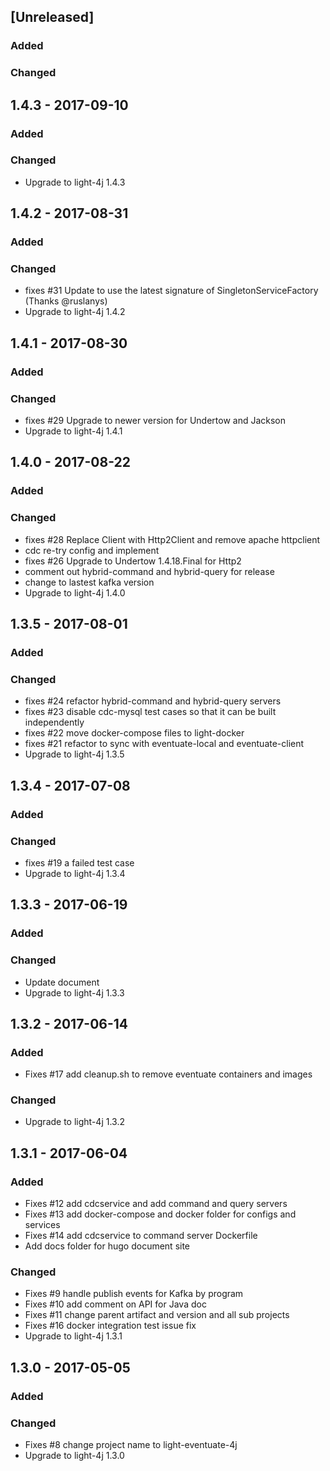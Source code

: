 ## [Unreleased]
### Added

### Changed

## 1.4.3 - 2017-09-10
### Added

### Changed
- Upgrade to light-4j 1.4.3

## 1.4.2 - 2017-08-31
### Added

### Changed
- fixes #31 Update to use the latest signature of SingletonServiceFactory (Thanks @ruslanys)
- Upgrade to light-4j 1.4.2

## 1.4.1 - 2017-08-30
### Added

### Changed
- fixes #29 Upgrade to newer version for Undertow and Jackson
- Upgrade to light-4j 1.4.1

## 1.4.0 - 2017-08-22
### Added

### Changed
- fixes #28 Replace Client with Http2Client and remove apache httpclient
- cdc re-try config and implement
- fixes #26 Upgrade to Undertow 1.4.18.Final for Http2
- comment out hybrid-command and hybrid-query for release
- change to lastest kafka version
- Upgrade to light-4j 1.4.0

## 1.3.5 - 2017-08-01
### Added

### Changed
- fixes #24 refactor hybrid-command and hybrid-query servers
- fixes #23 disable cdc-mysql test cases so that it can be built independently
- fixes #22 move docker-compose files to light-docker
- fixes #21 refactor to sync with eventuate-local and eventuate-client
- Upgrade to light-4j 1.3.5

## 1.3.4 - 2017-07-08
### Added

### Changed
- fixes #19 a failed test case
- Upgrade to light-4j 1.3.4

## 1.3.3 - 2017-06-19
### Added

### Changed
- Update document
- Upgrade to light-4j 1.3.3

## 1.3.2 - 2017-06-14
### Added
- Fixes #17 add cleanup.sh to remove eventuate containers and images

### Changed
- Upgrade to light-4j 1.3.2


## 1.3.1 - 2017-06-04
### Added
- Fixes #12 add cdcservice and add command and query servers
- Fixes #13 add docker-compose and docker folder for configs and services
- Fixes #14 add cdcservice to command server Dockerfile
- Add docs folder for hugo document site

### Changed
- Fixes #9 handle publish events for Kafka by program
- Fixes #10 add comment on API for Java doc
- Fixes #11 change parent artifact and version and all sub projects
- Fixes #16 docker integration test issue fix 
- Upgrade to light-4j 1.3.1

## 1.3.0 - 2017-05-05
### Added

### Changed
- Fixes #8 change project name to light-eventuate-4j
- Upgrade to light-4j 1.3.0
